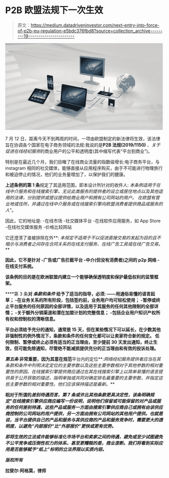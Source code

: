 # P2B 欧盟法规下一次生效

> 原文：<https://medium.datadriveninvestor.com/next-entry-into-force-of-p2b-eu-regulation-e5bdc376fbd8?source=collection_archive---------19----------------------->

![](img/cb5777bdd7c34d7c1589b9ab2dec4eae.png)

7 月 12 日，距离今天不到两周的时间，一项由欧盟制定的新法律将生效，该法律旨在协调各个国家在电子商务领域的法规:我说的是**P2B 法规(2019/1150)** 、*关于促进在线经纪服务*的商业用户的公平和透明度(其中缩写代表“平台到商业”)。

特别是在最近几个月，我们目睹了在线商业流量的指数级增长:电子商务平台，与 instagram 相同的社交媒体，能够直接从应用程序购买，由于不可能进行物理旅行和被迫停止的情况，他们的业务量增加了，以保护我们的健康。

**上述条例的第 1 条**规定了其适用范围，即本设计所针对的收件人:
*本条例适用于在线中介服务和在线搜索引擎，无论此类服务的提供者的设立或居住地点以及其他适用的法律，分别提供或提议提供给商业用户和拥有公司网站的用户。 在欧盟有营业地或住所，并通过在线中介服务或在线搜索引擎向欧盟消费者提供商品或服务的人*”。

因此，它的地址是:
-在线市场
-社交媒体平台
-在线软件应用服务，如 App Store
-在线社交媒体服务
-价格比较网站

它还澄清了谁被排除在外**:
*本规定不适用于不以促进直接交易的发起为目的且不暗示与消费者之间存在合同关系的在线支付服务、在线广告工具或在线广告交易。***

**因此，它不是针对
-广告或广告拦截平台
-中介(但没有消费者)之间的 p2p 网络
-在线支付系统。**

**该条例的目的是在欧洲联盟内建立一个能够确保透明度和保护最低权利的监管框架。**

****第 3 条**对 ***条款和条件*** 给予了适当的指导，必须:
——用通俗易懂的语言起草；
-在业务关系的所有阶段，包括签约前，业务用户均可轻松使用；
-暂停或终止平台服务的任何原因的全部详情，以及适用于其服务的任何其他限制的全部详情；
-关于额外分销渠道和潜在加盟计划的完整信息；
-包括企业用户知识产权所有权和控制权的清晰信息。**

**平台必须给予充分的通知，通常是 15 天，但在某些情况下可以延长，在少数其他非强制性的例外情况下，条款和条件的任何变化都可以让卖家符合新的规定。
任何限制、暂停或终止必须有适当的正当理由，至少提前 30 天发出通知，终止生效，但可能免除通知，尽管绝不能减损提供充分的正当理由和有效的投诉处理。**

*****第五条*** 非常重要，因为其意在规范**平台内的定位**:*网络经纪服务提供者应当在其条款和条件中列明决定定位的主要参数以及这些主要参数相对于其他参数的相对重要性的原因。在线搜索引擎提供商应通过在其在线搜索引擎上以简单易懂的语言提供易于公开获取的描述，指明单独或共同对确定排名最重要的主要参数，并指定这些主要参数的相对重要性。他们应该保持描述是最新。***

**相对于所谓的*差别待遇而言，**第 7 条**或许比其他条款更具决定性，该条明确规定"*在线搜索引擎供应商应编写一份说明，说明他们保留或可能保留的对产品或服务的任何差别待遇，这些产品或服务一方面由搜索引擎供应商自己或拥有由该供应商控制的公司网站的用户提供，另一方面由拥有公司网站的其他用户提供*。也就是说，当平台提供自己的产品和服务与其供应商的产品和服务竞争时，需要更大的透明度，以避免“内部报价”比“外部报价”更快或更有优势。***

***即将生效的立法或许能够标准化市场平台和卖家之间的待遇，避免或至少试图避免不公平竞争或压倒性权力的体系，甚至更糟糕的是，商业垄断。我们将看到实际应用是否能够赋予“纸上”标明的立法界限以实质内容。***

***版权所有***

******拉斐尔·阿格莫，律师******